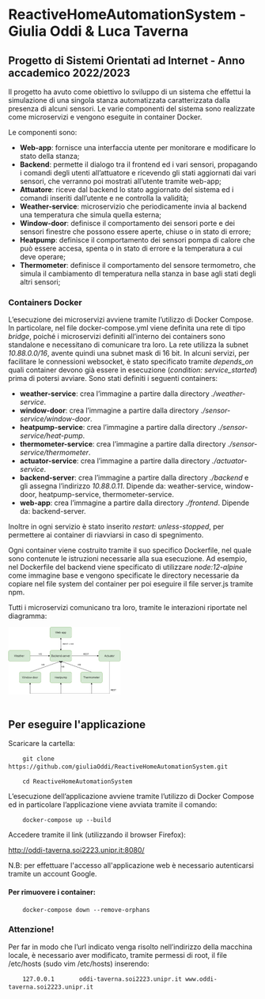 # ReactiveHomeAutomationSystem - Giulia Oddi & Luca Taverna

## Progetto di Sistemi Orientati ad Internet - Anno accademico 2022/2023
Il progetto ha avuto come obiettivo lo sviluppo di un sistema che effettui la simulazione di una singola stanza automatizzata caratterizzata dalla presenza di alcuni sensori. Le varie componenti del sistema sono realizzate come microservizi e vengono eseguite in container Docker. 

Le componenti sono:
* **Web-app**: fornisce una interfaccia utente per monitorare e modificare lo stato della stanza;
* **Backend**: permette il dialogo tra il frontend ed i vari sensori, propagando i comandi degli utenti all’attuatore e ricevendo gli stati aggiornati dai vari sensori, che verranno poi mostrati all’utente tramite web-app;
* **Attuatore**: riceve dal backend lo stato aggiornato del sistema ed i comandi inseriti dall’utente e ne controlla la validità;
* **Weather-service**: microservizio che periodicamente invia al backend una temperatura che simula quella esterna;
* **Window-door**: definisce il comportamento dei sensori porte e dei sensori finestre che possono essere aperte, chiuse o in stato di errore;
* **Heatpump**: definisce il comportamento dei sensori pompa di calore che può essere accesa, spenta o in stato di errore e la temperatura a cui deve operare;
* **Thermometer**: definisce il comportamento del sensore termometro, che simula il cambiamento dI temperatura nella stanza in base agli stati degli altri sensori;  

### Containers Docker
L’esecuzione dei microservizi avviene tramite l’utilizzo di Docker Compose. In particolare, nel file docker-compose.yml viene definita una rete di tipo *bridge*, poiché i microservizi definiti all’interno dei containers sono standalone e necessitano di comunicare tra loro. La rete utilizza la subnet *10.88.0.0/16*, avente quindi una subnet mask di 16 bit. In alcuni servizi, per facilitare le connessioni websocket, è stato specificato tramite *depends_on* quali container devono già essere in esecuzione (*condition: service_started*) prima di potersi avviare. 
Sono stati definiti i seguenti containers:

* **weather-service**: crea l’immagine a partire dalla directory *./weather-service*.
* **window-door**: crea l’immagine a partire dalla directory *./sensor-service/window-door*.
* **heatpump-service**: crea l’immagine a partire dalla directory *./sensor-service/heat-pump*.
* **thermometer-service**: crea l’immagine a partire dalla directory *./sensor-service/thermometer*.
* **actuator-service**: crea l’immagine a partire dalla directory *./actuator-service*.
* **backend-server**: crea l’immagine a partire dalla directory *./backend* e gli assegna l’indirizzo *10.88.0.11*. Dipende da: weather-service, window-door, heatpump-service, thermometer-service. 
* **web-app**: crea l’immagine a partire dalla directory *./frontend*. Dipende da: backend-server.

Inoltre in ogni servizio è stato inserito *restart: unless-stopped*, per permettere ai container di riavviarsi in caso di spegnimento.

Ogni container viene costruito tramite il suo specifico Dockerfile, nel quale sono contenute le istruzioni necessarie alla sua esecuzione. Ad esempio, nel Dockerfile del backend viene specificato di utilizzare *node:12-alpine* come immagine base e vengono specificate le directory necessarie da copiare nel file system del container per poi eseguire il file server.js tramite npm. 

Tutti i microservizi comunicano tra loro, tramite le interazioni riportate nel diagramma:
<div style="display: flex;">
    <img src="./img/microservizi.png" alt="Microservizi" style="width: 45%;">
</div>
<br>

## Per eseguire l'applicazione
Scaricare la cartella: 
```shell
    git clone https://github.com/giuliaOddi/ReactiveHomeAutomationSystem.git
```
```shell
    cd ReactiveHomeAutomationSystem
```
L’esecuzione dell’applicazione avviene tramite l’utilizzo di Docker Compose ed in particolare l’applicazione viene avviata tramite il comando: 
```shell
    docker-compose up --build 
```

Accedere tramite il link (utilizzando il browser Firefox):

http://oddi-taverna.soi2223.unipr.it:8080/

N.B: per effettuare l'accesso all'applicazione web è necessario autenticarsi tramite un account Google.

#### Per rimuovere i container:
```shell
    docker-compose down --remove-orphans
```

### Attenzione!
Per far in modo che l’url indicato venga risolto nell’indirizzo della macchina locale, è necessario aver modificato, tramite permessi di root, il file  /etc/hosts (sudo vim /etc/hosts) inserendo: 
```shell
    127.0.0.1       oddi-taverna.soi2223.unipr.it www.oddi-taverna.soi2223.unipr.it
```

